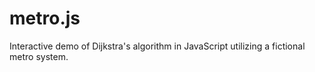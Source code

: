 # metro.js
Interactive demo of Dijkstra's algorithm in JavaScript utilizing a fictional metro system.
